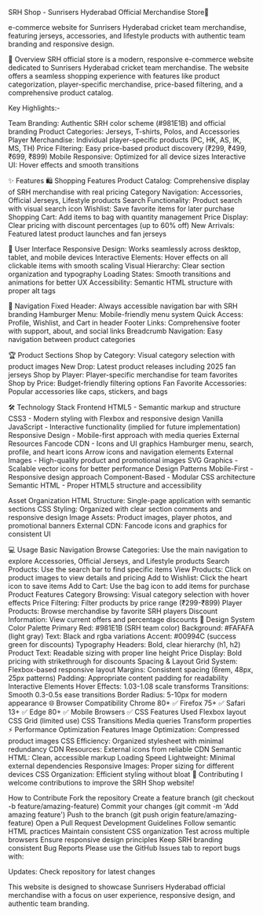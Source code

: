 SRH Shop - Sunrisers Hyderabad Official Merchandise Store🧡

e-commerce website for Sunrisers Hyderabad cricket team merchandise, featuring jerseys, accessories, and lifestyle products with authentic team branding and responsive design.

🏏 Overview
SRH official store is a modern, responsive e-commerce website dedicated to Sunrisers Hyderabad cricket team merchandise. The website offers a seamless shopping experience with features like product categorization, player-specific merchandise, price-based filtering, and a comprehensive product catalog.

Key Highlights:-

Team Branding: Authentic SRH color scheme (#981E1B) and official branding
Product Categories: Jerseys, T-shirts, Polos, and Accessories
Player Merchandise: Individual player-specific products (PC, HK, AS, IK, MS, TH)
Price Filtering: Easy price-based product discovery (₹299, ₹499, ₹699, ₹899)
Mobile Responsive: Optimized for all device sizes
Interactive UI: Hover effects and smooth transitions

✨ Features
🛍️ Shopping Features
Product Catalog: Comprehensive display of SRH merchandise with real pricing
Category Navigation: Accessories, Official Jerseys, Lifestyle products
Search Functionality: Product search with visual search icon
Wishlist: Save favorite items for later purchase
Shopping Cart: Add items to bag with quantity management
Price Display: Clear pricing with discount percentages (up to 60% off)
New Arrivals: Featured latest product launches and fan jerseys

🎨 User Interface
Responsive Design: Works seamlessly across desktop, tablet, and mobile devices
Interactive Elements: Hover effects on all clickable items with smooth scaling
Visual Hierarchy: Clear section organization and typography
Loading States: Smooth transitions and animations for better UX
Accessibility: Semantic HTML structure with proper alt tags

📱 Navigation
Fixed Header: Always accessible navigation bar with SRH branding
Hamburger Menu: Mobile-friendly menu system
Quick Access: Profile, Wishlist, and Cart in header
Footer Links: Comprehensive footer with support, about, and social links
Breadcrumb Navigation: Easy navigation between product categories

🏆 Product Sections
Shop by Category: Visual category selection with product images
New Drop: Latest product releases including 2025 fan jerseys
Shop by Player: Player-specific merchandise for team favorites
Shop by Price: Budget-friendly filtering options
Fan Favorite Accessories: Popular accessories like caps, stickers, and bags

🛠️ Technology Stack
Frontend
HTML5 - Semantic markup and structure
CSS3 - Modern styling with Flexbox and responsive design
Vanilla JavaScript - Interactive functionality (implied for future implementation)
Responsive Design - Mobile-first approach with media queries
External Resources
Fancode CDN - Icons and UI graphics
Hamburger menu, search, profile, and heart icons
Arrow icons and navigation elements
External Images - High-quality product and promotional images
SVG Graphics - Scalable vector icons for better performance
Design Patterns
Mobile-First - Responsive design approach
Component-Based - Modular CSS architecture
Semantic HTML - Proper HTML5 structure and accessibility
                   

Asset Organization
HTML Structure: Single-page application with semantic sections
CSS Styling: Organized with clear section comments and responsive design
Image Assets: Product images, player photos, and promotional banners
External CDN: Fancode icons and graphics for consistent UI

💻 Usage
Basic Navigation
Browse Categories: Use the main navigation to explore Accessories, Official Jerseys, and Lifestyle products
Search Products: Use the search bar to find specific items
View Products: Click on product images to view details and pricing
Add to Wishlist: Click the heart icon to save items
Add to Cart: Use the bag icon to add items for purchase
Product Features
Category Browsing: Visual category selection with hover effects
Price Filtering: Filter products by price range (₹299-₹899)
Player Products: Browse merchandise by favorite SRH players
Discount Information: View current offers and percentage discounts
🎨 Design System
Color Palette
Primary Red: #981E1B (SRH team color)
Background: #FAFAFA (light gray)
Text: Black and rgba variations
Accent: #00994C (success green for discounts)
Typography
Headers: Bold, clear hierarchy (h1, h2)
Product Text: Readable sizing with proper line height
Price Display: Bold pricing with strikethrough for discounts
Spacing & Layout
Grid System: Flexbox-based responsive layout
Margins: Consistent spacing (6rem, 48px, 25px patterns)
Padding: Appropriate content padding for readability
Interactive Elements
Hover Effects: 1.03-1.08 scale transforms
Transitions: Smooth 0.3-0.5s ease transitions
Border Radius: 5-10px for modern appearance
🌐 Browser Compatibility
Chrome 80+ ✅
Firefox 75+ ✅
Safari 13+ ✅
Edge 80+ ✅
Mobile Browsers ✅
CSS Features Used
Flexbox layout
CSS Grid (limited use)
CSS Transitions
Media queries
Transform properties
⚡ Performance
Optimization Features
Image Optimization: Compressed product images
CSS Efficiency: Organized stylesheet with minimal redundancy
CDN Resources: External icons from reliable CDN
Semantic HTML: Clean, accessible markup
Loading Speed
Lightweight: Minimal external dependencies
Responsive Images: Proper sizing for different devices
CSS Organization: Efficient styling without bloat
🤝 Contributing
I welcome contributions to improve the SRH Shop website!

How to Contribute
Fork the repository
Create a feature branch (git checkout -b feature/amazing-feature)
Commit your changes (git commit -m 'Add amazing feature')
Push to the branch (git push origin feature/amazing-feature)
Open a Pull Request
Development Guidelines
Follow semantic HTML practices
Maintain consistent CSS organization
Test across multiple browsers
Ensure responsive design principles
Keep SRH branding consistent
Bug Reports
Please use the GitHub Issues tab to report bugs with:


Updates: Check repository for latest changes

This website is designed to showcase Sunrisers Hyderabad official merchandise with a focus on user experience, responsive design, and authentic team branding.
